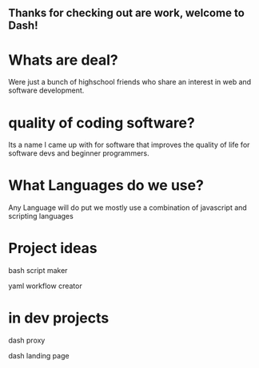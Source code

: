 ## Thanks for checking out are work, welcome to Dash!
# Whats are deal?
Were just a bunch of highschool friends who share an interest in web and software development.
# quality of coding software?
Its a name I came up with for software that improves the quality of life for software devs and beginner programmers.
# What Languages do we use?
Any Language will do put we mostly use a combination of javascript and scripting languages
# Project ideas
bash script maker

yaml workflow creator
# in dev projects
dash proxy

dash landing page
